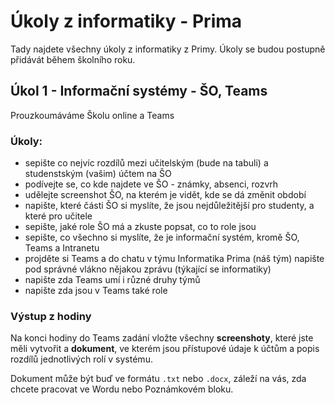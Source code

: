 
# Úkoly z informatiky - Prima
Tady najdete všechny úkoly z informatiky z Primy. Úkoly se budou postupně přidávát během školního roku.


## Úkol 1 - Informační systémy - ŠO, Teams
Prouzkoumáváme Školu online a Teams
### Úkoly:

 - sepište co nejvíc rozdílů mezi učitelským (bude na tabuli) a studenstským (vašim) účtem na ŠO
 - podívejte se, co kde najdete ve ŠO - známky, absenci, rozvrh
 - udělejte screenshot ŠO, na kterém je vidět, kde se dá změnit období
 - napište, které části ŠO si myslíte, že jsou nejdůležitější pro studenty, a které pro učitele
 - sepište, jaké role ŠO má a zkuste popsat, co to role jsou
 - sepište, co všechno si myslíte, že je informační systém, kromě ŠO, Teams a Intranetu
 - projděte si Teams a do chatu v týmu Informatika Prima (náš tým) napište pod správné vlákno nějakou zprávu (týkající se informatiky)
 - napište zda Teams umí i různé druhy týmů
 - napište zda jsou v Teams také role

### Výstup z hodiny
Na konci hodiny do Teams zadání vložte všechny **screenshoty**, které jste měli vytvořit a **dokument**, ve kterém jsou přístupové údaje k účtům a popis rozdílů jednotlivých rolí v systému.

Dokument může být buď ve formátu `.txt` nebo `.docx`, záleží na vás, zda chcete pracovat ve Wordu nebo Poznámkovém bloku.

